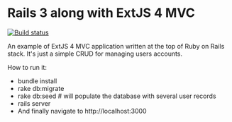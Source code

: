 # Rails 3 along with ExtJS 4 MVC

[![Build status](https://secure.travis-ci.org/lucassus/extjs4-account-manager.png)](http://travis-ci.org/lucassus/extjs4-account-manager)

An example of ExtJS 4 MVC application written at the top of Ruby on Rails stack.
It's just a simple CRUD for managing users accounts.

How to run it:

* bundle install
* rake db:migrate
* rake db:seed # will populate the database with several user records
* rails server
* And finally navigate to http://localhost:3000
